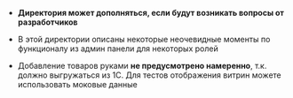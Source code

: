 - **Директория может дополняться, если будут возникать вопросы от разработчиков**

- В этой директории описаны некоторые неочевидные моменты по функционалу из админ панели для некоторых ролей

- Добавление товаров руками **не предусмотрено намеренно**, т.к. должно выгружаться из 1С. Для тестов отображения витрин можете использовать моковые данные